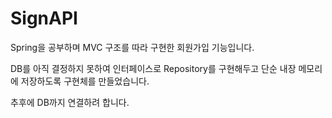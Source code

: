 # SignAPI
Spring을 공부하며 MVC 구조를 따라 구현한 회원가입 기능입니다.

DB를 아직 결정하지 못하여 인터페이스로 Repository를 구현해두고 단순 내장 메모리에 저장하도록 구현체를 만들었습니다.

추후에 DB까지 연결하려 합니다.
